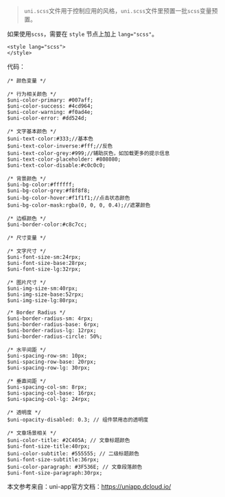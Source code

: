 > `uni.scss`文件用于控制应用的风格，`uni.scss`文件里预置一批`scss`变量预置。

如果使用`scss`，需要在 `style` 节点上加上 `lang="scss"`。

    <style lang="scss">
    </style>

代码：

    /* 颜色变量 */

    /* 行为相关颜色 */
    $uni-color-primary: #007aff;
    $uni-color-success: #4cd964;
    $uni-color-warning: #f0ad4e;
    $uni-color-error: #dd524d;

    /* 文字基本颜色 */
    $uni-text-color:#333;//基本色
    $uni-text-color-inverse:#fff;//反色
    $uni-text-color-grey:#999;//辅助灰色，如加载更多的提示信息
    $uni-text-color-placeholder: #808080;
    $uni-text-color-disable:#c0c0c0;

    /* 背景颜色 */
    $uni-bg-color:#ffffff;
    $uni-bg-color-grey:#f8f8f8;
    $uni-bg-color-hover:#f1f1f1;//点击状态颜色
    $uni-bg-color-mask:rgba(0, 0, 0, 0.4);//遮罩颜色

    /* 边框颜色 */
    $uni-border-color:#c8c7cc;

    /* 尺寸变量 */

    /* 文字尺寸 */
    $uni-font-size-sm:24rpx;
    $uni-font-size-base:28rpx;
    $uni-font-size-lg:32rpx;

    /* 图片尺寸 */
    $uni-img-size-sm:40rpx;
    $uni-img-size-base:52rpx;
    $uni-img-size-lg:80rpx;

    /* Border Radius */
    $uni-border-radius-sm: 4rpx;
    $uni-border-radius-base: 6rpx;
    $uni-border-radius-lg: 12rpx;
    $uni-border-radius-circle: 50%;

    /* 水平间距 */
    $uni-spacing-row-sm: 10px;
    $uni-spacing-row-base: 20rpx;
    $uni-spacing-row-lg: 30rpx;

    /* 垂直间距 */
    $uni-spacing-col-sm: 8rpx;
    $uni-spacing-col-base: 16rpx;
    $uni-spacing-col-lg: 24rpx;

    /* 透明度 */
    $uni-opacity-disabled: 0.3; // 组件禁用态的透明度

    /* 文章场景相关 */
    $uni-color-title: #2C405A; // 文章标题颜色
    $uni-font-size-title:40rpx;
    $uni-color-subtitle: #555555; // 二级标题颜色
    $uni-font-size-subtitle:36rpx;
    $uni-color-paragraph: #3F536E; // 文章段落颜色
    $uni-font-size-paragraph:30rpx;

本文参考来自：uni-app官方文档：https://uniapp.dcloud.io/